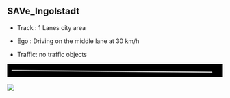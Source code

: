## SAVe_Ingolstadt 

- Track : 1 Lanes city area

- Ego : Driving on the middle lane at 30 km/h

- Traffic: no traffic objects

![](https://github.com/PerpetuumProgress/OVAL-Assets/raw/main/datasets/ALKS_Scenario_4.3_1_FollowLeadVehicleComfortable_TEMPLATE/ALKS_Road_sc.PNG)

![](https://github.com/PerpetuumProgress/OVAL-Assets/raw/main/datasets/ALKS_Scenario_4.3_1_FollowLeadVehicleComfortable_TEMPLATE/ALKS_Scenario_4.3_1_FollowLeadVehicleComfortable_TEMPLATE_gif.gif)
